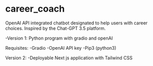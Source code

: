# career_coach

OpenAI API integrated chatbot designated to help users with career choices. Inspired by the Chat-GPT 3.5 platform. 

-Version 1:
  Python program with gradio and openAI 

Requisites:
  -Gradio
  -OpenAI API key
  -Pip3 (python3)


Version 2:
  -Deployable Next js application with Tailwind CSS 


